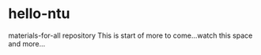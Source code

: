 # hello-ntu
materials-for-all repository
This is start of more to come...watch this space and more...
